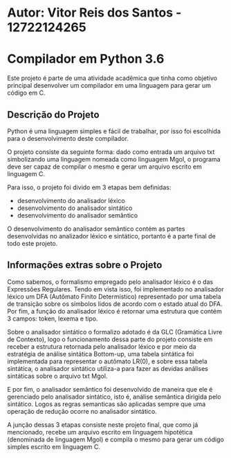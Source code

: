 # Autor: Vitor Reis dos Santos - 12722124265

# Compilador em Python 3.6

Este projeto é parte de uma atividade acadêmica que tinha como objetivo principal desenvolver um compilador em uma linguagem para gerar um código em C.

## Descrição do Projeto

Python é uma linguagem simples e fácil de trabalhar, por isso foi escolhida para o desenvolvimento deste compilador.

O projeto consiste da seguinte forma: dado como entrada um arquivo txt simbolizando uma linguagem nomeada como linguagem Mgol, o programa deve ser capaz de compilar o mesmo e gerar um arquivo escrito em linguagem C.

Para isso, o projeto foi divido em 3 etapas bem definidas:

- desenvolvimento do analisador léxico
- desenvolvimento do analisador sintático
- desenvolvimento do analisador semântico

O desenvolvimento do analisador semântico contém as partes desenvolvidas no analizador léxico e sintático, portanto é a parte final de todo este projeto.

## Informações extras sobre o Projeto

Como sabemos, o formalismo empregado pelo analisador léxico é o das Expressões Regulares. Tendo em vista isso, foi implementado no analisador léxico um DFA (Autômato Finito Determístico) representado por uma tabela de transição sobre os símbolos lidos de acordo com o estado atual do DFA. Por fim, a função do analisador léxico é retornar uma estrutura que contém 3 campos: token, lexema e tipo.

Sobre o analisador sintático o formalizo adotado é da GLC (Gramática Livre de Contexto), logo o funcionamento dessa parte do projeto consiste em receber a estrutura retornada pelo analisador léxico e por meio da estratégia de análise sintática Bottom-up, uma tabela sintática foi implementada para representar o autômato LR(0), e sobre essa tabela sintática, o analisador sintático utiliza-a para fazer as devidas análises sintáticas sobre o arquivo txt Mgol.

E por fim, o analisador semântico foi desenvolvido de maneira que ele é gerenciado pelo analisador sintático, isto é, análise semântica dirigida pelo sintático. Logos as regras semanticas são aplicadas sempre que uma operação de redução ocorre no analisador sintático.

A junção dessas 3 etapas consiste neste projeto final, que como já mencionado, recebe um arquivo escrito em linguagem hipotética (denominada de linguagem Mgol) e compila o mesmo para gerar um código simples escrito em linguagem C.
